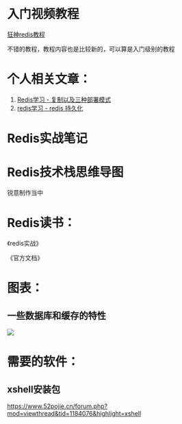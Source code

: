 # 入门视频教程

[狂神redis教程](https://www.bilibili.com/video/BV1S54y1R7SB?t=414&p=33)

不错的教程，教程内容也是比较新的，可以算是入门级别的教程

# 个人相关文章：

1. [Redis学习 - 复制以及三种部署模式](https://juejin.cn/post/6900508687364325384)
2. [redis学习 - redis 持久化](https://juejin.cn/post/6897582175286198285)

# Redis实战笔记



# Redis技术栈思维导图

锐意制作当中

# Redis读书：

《redis实战》

《官方文档》



# 图表：

## 一些数据库和缓存的特性

![](https://gitee.com/lazyTimes/imageReposity/raw/master/img/20201020233536.png)





# 需要的软件：
## xshell安装包
https://www.52pojie.cn/forum.php?mod=viewthread&tid=1184076&highlight=xshell